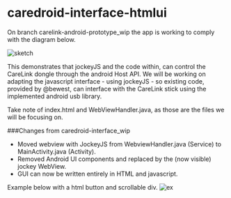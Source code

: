 caredroid-interface-htmlui
===============

On branch carelink-android-prototype_wip the app is working to comply with the diagram below.

![sketch](http://i.imgur.com/s5marpg.png)

This demonstrates that jockeyJS and the code within, can control the CareLink dongle through the android Host API. We will be working on adapting the javascript interface - using jockeyJS - so existing code, provided by @bewest, can interface with the CareLink stick using the implemented android usb library.

Take note of index.html and WebViewHandler.java, as those are the files we will be focusing on.

###Changes from caredroid-interface_wip
- Moved webview with JockeyJS from WebviewHandler.java (Service) to MainActivity.java (Activity).
- Removed Android UI components and replaced by the (now visible) jockey WebView.
- GUI can now be written entirely in HTML and javascript.

Example below with a html button and scrollable div.
![ex](http://i.imgur.com/MxwlGRf.png)
